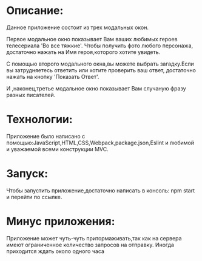 
# Описание:
Данное приложение состоит из трех модальных окон.

Первое модальное окно показывает Вам ваших любимых героев телесериала 'Во все тяжкие'.
Чтобы получить фото любого персонажа, достаточно нажать на Имя героя,которого хотите увидеть.

С помощью второго модального окна,вы можете выбрать загадку.Если вы затрудняетесь ответить или хотите проверить ваш ответ,
достаточно нажать на кнопку 'Показать Ответ'.

И ,наконец,третье модальное окно показывает Вам случаную фразу разных писателей.
 
# Технологии:
Приложение было написано с помощью:JavaScript,HTML,CSS,Webpack,package.json,Eslint  и любимой и уважаемой всеми конструкции MVC.

# Запуск:
Чтобы запустить приложение,достаточно написать в консоль: npm start и перейти по ссылке.

# Минус приложения:
Приложение может чуть-чуть притормаживать,так как на сервера имеют ограниченное количество запросов на отправку.
Иногда приходится ждать около одного часа
